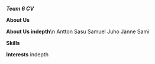 ***Team 6 CV***

**About Us**

**About Us indepth**\n
Antton 
Sasu
Samuel
Juho
Janne
Sami


**Skills**



**Interests** indepth


